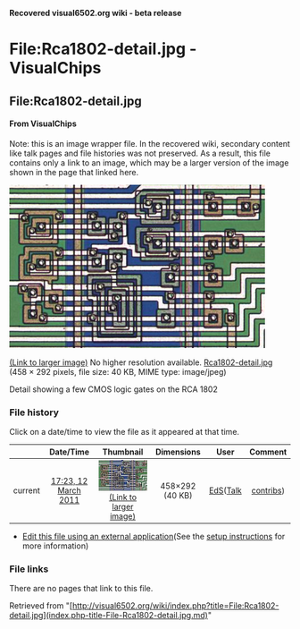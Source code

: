 **Recovered visual6502.org wiki - beta release**

# File:Rca1802-detail.jpg - VisualChips

## File:Rca1802-detail.jpg

#### From VisualChips


Note: this is an image wrapper file. In the recovered wiki,
secondary content like talk pages and file histories was
not preserved. As a result, this file contains only a link
to an image, which may be a larger version of the image shown
in the page that linked here.

![File:Rca1802-detail.jpg](images/e/ea/Rca1802-detail.jpg)

[(Link to larger image)](images/e/ea/Rca1802-detail.jpg)
No higher resolution available.
[Rca1802-detail.jpg](images/e/ea/Rca1802-detail.jpg)‎ (458 × 292 pixels, file size: 40 KB, MIME type: image/jpeg)

Detail showing a few CMOS logic gates on the RCA 1802

### File history

Click on a date/time to view the file as it appeared at that time.

| | Date/Time | Thumbnail | Dimensions | User | Comment |
|:---:|:---:|:---:|:---:|:---:|:---:|
| current | [17:23, 12 March 2011](images/e/ea/Rca1802-detail.jpg) | ![Thumbnail for version as of 17:23, 12 March 2011](images/thumb/e/ea/Rca1802-detail.jpg/120px-Rca1802-detail.jpg) [(Link to larger image)](images/e/ea/Rca1802-detail.jpg) | 458×292 (40 KB) | [EdS](index.php-title-User-EdS.md)([Talk](index.php-title-User_talk-EdS.md) | [contribs](./index.php%3Ftitle=Special:Contributions/EdS.md)) | (Detail showing a few CMOS logic gates on the RCA 1802) |

- [Edit this file using an external application](index.php-title-File-Rca1802-detail.jpg.md)(See the [setup instructions](http://www.mediawiki.org/wiki/Manual:External_editors) for more information)

### File links

There are no pages that link to this file.

Retrieved from "[http://visual6502.org/wiki/index.php?title=File:Rca1802-detail.jpg](index.php-title-File-Rca1802-detail.jpg.md)"

